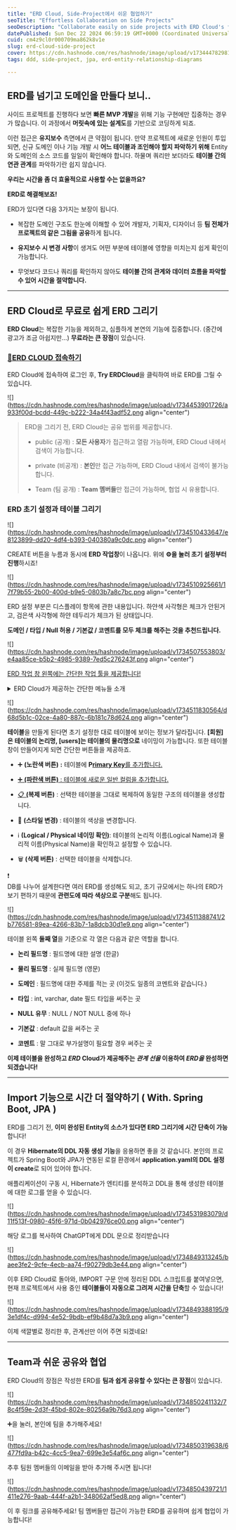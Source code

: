```yaml
---
title: "ERD Cloud, Side-Project에서 쉬운 협업하기"
seoTitle: "Effortless Collaboration on Side Projects"
seoDescription: "Collaborate easily on side projects with ERD Cloud's free and simple ERD drawing tool, featuring convenient sharing options"
datePublished: Sun Dec 22 2024 06:59:19 GMT+0000 (Coordinated Universal Time)
cuid: cm4z9cl0r000709ma862k8v1e
slug: erd-cloud-side-project
cover: https://cdn.hashnode.com/res/hashnode/image/upload/v1734447829813/b2a24af1-7bf7-4244-a478-ee9ecbbf8344.webp
tags: ddd, side-project, jpa, erd-entity-relationship-diagrams

---
```


## ERD를 넘기고 도메인을 만들다 보니..

사이드 프로젝트를 진행하다 보면 **빠른 MVP 개발**을 위해 기능 구현에만 집중하는 경우가 많습니다. 이 과정에서 **머릿속에 있는 설계도**를 기반으로 코딩하게 되죠.

이런 접근은 **유지보수** 측면에서 큰 약점이 됩니다. 만약 프로젝트에 새로운 인원이 투입되면, 신규 도메인 이나 기능 개발 시 **어느 테이블과 조인해야 할지 파악하기 위해** Entity와 도메인의 소스 코드를 일일이 확인해야 합니다. 하물며 쿼리만 보더라도 **테이블 간의 연관 관계**를 파악하기란 쉽지 않습니다.

**우리는 시간을 좀 더 효율적으로 사용할 수는 없을까요?**

**ERD로 해결해보죠!**

ERD가 있다면 다음 3가지는 보장이 됩니다.

* 복잡한 도메인 구조도 한눈에 이해할 수 있어 개발자, 기획자, 디자이너 등 **팀 전체가 프로젝트의 같은 그림을 공유**하게 됩니다.
    
* **유지보수 시 변경 사항**이 생겨도 어떤 부분에 테이블에 영향을 미치는지 쉽게 확인이 가능합니다.
    
* 무엇보다 코드나 쿼리를 확인하지 않아도 **테이블 간의 관계와 데이터 흐름을 파악할 수 있어 시간을 절약합니다.**
    

---

## **ERD Cloud로** 무료로 쉽게 ERD 그리기

**ERD Cloud**는 복잡한 기능을 제외하고, 심플하게 본연의 기능에 집중합니다. (중간에 광고가 조금 아쉽지만…) **무료라는 큰 장점**이 있습니다.

### [🚀ERD CLOUD 접속하기](https://www.erdcloud.com/)

ERD Cloud에 접속하여 로그인 후, **Try ERDCloud**을 클릭하여 바로 ERD를 그릴 수 있습니다.

![](https://cdn.hashnode.com/res/hashnode/image/upload/v1734453901726/a933f00d-bcdd-449c-b222-34a4f43adf52.png align="center")

> ERD을 그리기 전, ERD Cloud는 공유 범위를 제공합니다.
> 
> * public (공개) : **모든 사용자**가 접근하고 열람 가능하며, ERD Cloud 내에서 검색이 가능합니다.
>     
> * private (비공개) : **본인**만 접근 가능하며, ERD Cloud 내에서 검색이 불가능합니다.
>     
> * Team (팀 공개) : **Team 멤버들**만 접근이 가능하며, 협업 시 유용합니다.
>     

### ERD 초기 설정과 테이블 그리기

![](https://cdn.hashnode.com/res/hashnode/image/upload/v1734510433647/e8123899-dd20-4df4-b393-040380a9c0dc.png align="center")

CREATE 버튼을 누름과 동시에 **ERD 작업창**이 나옵니다. 위에 **⚙️을 눌러 초기 설정부터 진행**하시죠!

![](https://cdn.hashnode.com/res/hashnode/image/upload/v1734510925661/17f79b55-2b00-400d-b9e5-0803b7a8c7bc.png align="center")

  
ERD 설정 부분은 디스플레이 항목에 관한 내용입니다. 하얀색 사각형은 체크가 안된거고, 검은색 사각형에 하얀 테두리가 체크가 된 상태입니다.

**도메인 / 타입 / Null 허용 / 기본값 / 코멘트를 모두 체크를 해주는 것을 추천드립니다.**

![](https://cdn.hashnode.com/res/hashnode/image/upload/v1734507553803/e4aa85ce-b5b2-4985-9389-7ed5c276243f.png align="center")

[ERD 작업 창 왼쪽에는 간단한 작업 툴을 제공합니다!](https://inpa.tistory.com/entry/ERD-CLOUD-%E2%98%81%EF%B8%8F-ERD-%EB%8B%A4%EC%9D%B4%EC%96%B4%EA%B7%B8%EB%9E%A8%EC%9D%84-%EC%98%A8%EB%9D%BC%EC%9D%B8%EC%97%90%EC%84%9C-%EA%B7%B8%EB%A0%A4%EB%B3%B4%EC%9E%90)

<details>
    <summary>ERD Cloud가 제공하는 간단한 메뉴들 소개</summary>
    <ul>
        <li><strong>낱개 선택</strong> (↖️)</li>
        <li><strong>영역 선택</strong> (◻️)</li>
        <li><strong>선택 실수 없이 편하게 이동</strong> (🤚)</li>
        <li><strong>테이블 추가</strong> (🗓️)</li>
        <li><strong>메모 추가</strong> (📄)</li>
        <li><strong>각종 관계형 막대들 (까마귀 발):</strong>
            <ul>
                <li><strong>일대일</strong> (─┼)</li>
                <li><strong>일대다</strong> (─←)</li>
                <li><strong>그 외 복잡한 막대들:</strong></li>
                <ul>
                    <li><code>──O─</code>: 선택적 (zero)</li>
                    <li><code>──|─</code>: One</li>
                    <li><code>──||─</code>: Only One</li>
                    <li><code>──←</code>: 여러 개(many)</li>
                    <li><code>──O|←</code>: 0개 또는 1개 또는 여러 개</li>
                    <li><code>──O←</code>: 0개 또는 여러 개</li>
                    <li><code>──O|─</code>: 0개 또는 1개</li>
                    <li><code>──|←</code>: 1개 또는 여러 개 (1개 이상)</li>
                    <li><code>──||─</code>: 오직 1개</li>
                </ul>
            </ul>
        </li>
        <li><strong>다음 메뉴는 셋 중 택1:</strong>
            <ul>
                <li><code>L/P</code>: 논리명 / 물리명 모두 보기</li>
                <li><code>L</code>: 논리명 보기</li>
                <li><code>P</code>: 물리명 보기</li>
            </ul>
        </li>
    </ul>
</details>

![](https://cdn.hashnode.com/res/hashnode/image/upload/v1734511830564/d68d5b1c-02ce-4a80-887c-6b181c78d624.png align="center")

**테이블**을 만들게 된다면 초기 설정한 대로 테이블에 보이는 정보가 달라집니다. **\[회원\]은 테이블의 논리명, \[users\]는 테이블의 물리명으로** 네이밍이 가능합니다. 또한 테이블 창이 만들어지게 되면 간단한 버튼들을 제공하죠.

* ➕ **(노란색 버튼)** **:** 테이블에 **P**[**rimary Key**를 추가합니다.](https://inpa.tistory.com/entry/ERD-CLOUD-%E2%98%81%EF%B8%8F-ERD-%EB%8B%A4%EC%9D%B4%EC%96%B4%EA%B7%B8%EB%9E%A8%EC%9D%84-%EC%98%A8%EB%9D%BC%EC%9D%B8%EC%97%90%EC%84%9C-%EA%B7%B8%EB%A0%A4%EB%B3%B4%EC%9E%90)
    
* [➕ **(파란색 버튼)** : 테이블에 새로운 일반 컬럼을 추가합니다.](https://inpa.tistory.com/entry/ERD-CLOUD-%E2%98%81%EF%B8%8F-ERD-%EB%8B%A4%EC%9D%B4%EC%96%B4%EA%B7%B8%EB%9E%A8%EC%9D%84-%EC%98%A8%EB%9D%BC%EC%9D%B8%EC%97%90%EC%84%9C-%EA%B7%B8%EB%A0%A4%EB%B3%B4%EC%9E%90)
    
* [📋 **(**](https://inpa.tistory.com/entry/ERD-CLOUD-%E2%98%81%EF%B8%8F-ERD-%EB%8B%A4%EC%9D%B4%EC%96%B4%EA%B7%B8%EB%9E%A8%EC%9D%84-%EC%98%A8%EB%9D%BC%EC%9D%B8%EC%97%90%EC%84%9C-%EA%B7%B8%EB%A0%A4%EB%B3%B4%EC%9E%90)**복제 버튼)** : 선택한 테이블을 그대로 복제하여 동일한 구조의 테이블을 생성합니다.
    
* 🎨 **(스타일 변경)** : 테이블의 색상을 변경합니다.
    
* ℹ️ **(Logical / Physical 네이밍 확인)**: 테이블의 논리적 이름(Logical Name)과 물리적 이름(Physical Name)을 확인하고 설정할 수 있습니다.
    
* 🗑️ **(삭제 버튼)** : 선택한 테이블을 삭제합니다.
    

<div data-node-type="callout">
<div data-node-type="callout-emoji">❗</div>
<div data-node-type="callout-text">DB를 나누어 설계한다면 여러 ERD를 생성해도 되고, 초기 규모에서는 하나의 ERD가 보기 편하기 때문에 <strong>관련도에 따라 색상으로 구분</strong>해도 됩니다.</div>
</div>

![](https://cdn.hashnode.com/res/hashnode/image/upload/v1734511388741/2b776581-89ea-4266-83b7-1a8dcb30d1e9.png align="center")

테이블 왼쪽 **둘째 열**을 기준으로 각 열은 다음과 같은 역할을 합니다.

* **논리 필드명** : 필드명에 대한 설명 (한글)
    
* **물리 필드명** : 실제 필드명 (영문)
    
* **도메인** : 필드명에 대한 주제를 적는 곳 (이것도 일종의 코멘트와 같습니다.)
    
* **타입** : int, varchar, date 필드 타입을 써주는 곳
    
* **NULL 유무** : NULL / NOT NULL 중에 하나
    
* **기본값** : default 값을 써주는 곳
    
* **코멘트** : 말 그대로 부가설명이 필요할 경우 써주는 곳
    

**이제 테이블을 완성하고 *ERD* Cloud가 제공해주는 *관계 선을* 이용하여 *ERD을* 완성하면 되겠습니다!**

---

## Import 기능으로 시간 더 절약하기 ( With. Spring Boot, JPA )

ERD를 그리기 전, **이미 완성된 Entity의 소스가 있다면 ERD 그리기에 시간 단축이 가능**합니다!

이 경우 **Hibernate의 DDL 자동 생성 기능**을 응용하면 좋을 것 같습니다. 본인의 프로젝트가 Spring Boot와 JPA가 연동된 로컬 환경에서 **application.yaml의 DDL 설정이 create**로 되어 있어야 합니다.

애플리케이션이 구동 시, Hibernate가 엔티티를 분석하고 DDL을 통해 생성한 테이블에 대한 로그를 얻을 수 있습니다.

![](https://cdn.hashnode.com/res/hashnode/image/upload/v1734531983079/d11f513f-0980-45f6-971d-0b042976ce00.png align="center")

해당 로그를 복사하여 ChatGPT에게 DDL 문으로 정리받습니다

![](https://cdn.hashnode.com/res/hashnode/image/upload/v1734849313245/baee3fe2-9cfe-4ecb-aa74-f90279db3e44.png align="center")

이후 ERD Cloud로 돌아와, IMPORT 구문 안에 정리된 DDL 스크립트를 붙여넣으면, 현재 프로젝트에서 사용 중인 **테이블들이 자동으로 그려져 시간을 단축**할 수 있습니다!

![](https://cdn.hashnode.com/res/hashnode/image/upload/v1734849388195/93e1df4c-d994-4e52-9bdb-ef9b48d7a3b9.png align="center")

이제 색깔별로 정리한 후, 관계선만 이어 주면 되겠네요!

---

## Team과 쉬운 공유와 협업

ERD Cloud의 장점은 작성한 ERD를 **팀과 쉽게 공유할 수 있다는 큰 장점**이 있습니다.

![](https://cdn.hashnode.com/res/hashnode/image/upload/v1734850241132/78c4f59e-2d3f-45bd-802e-80256a9b76d3.png align="center")

➕을 눌러, 본인에 팀을 추가해주세요!

![](https://cdn.hashnode.com/res/hashnode/image/upload/v1734850319638/6477fd9a-b42c-4cc5-9ea7-699e3e54af6c.png align="center")

추후 팀원 멤버들의 이메일을 받아 추가해 주시면 됩니다!

![](https://cdn.hashnode.com/res/hashnode/image/upload/v1734850439721/1411e276-9aab-444f-a2b1-348062af5ed8.png align="center")

이 후 링크를 공유해주세요! 팀 멤버들만 접근이 가능한 ERD를 공유하며 쉽게 협업이 가능합니다!